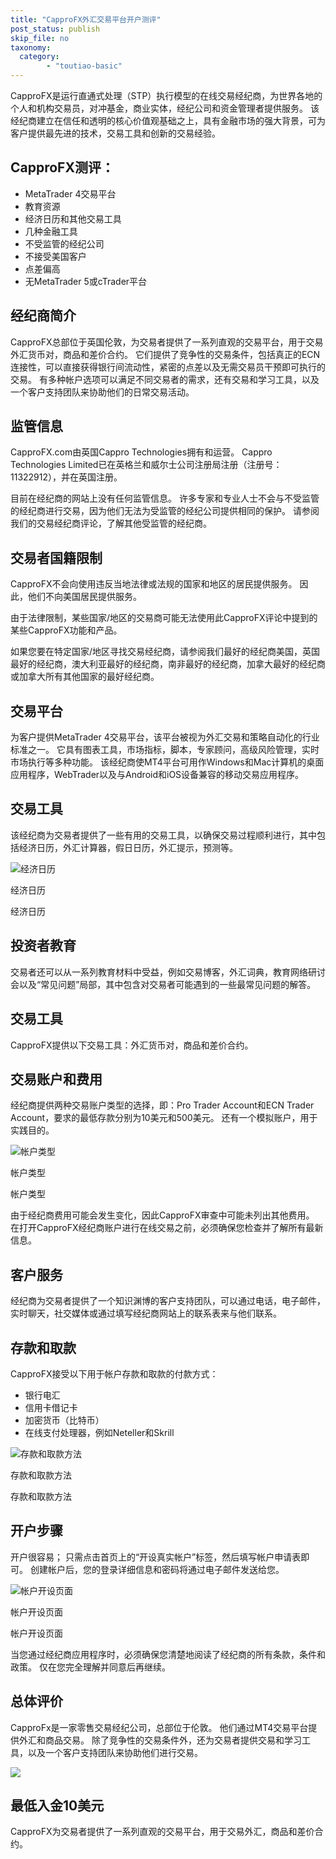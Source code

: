 ```yaml
---
title: "CapproFX外汇交易平台开户测评"
post_status: publish
skip_file: no
taxonomy:
  category:
        - "toutiao-basic"
---
```


CapproFX是运行直通式处理（STP）执行模型的在线交易经纪商，为世界各地的个人和机构交易员，对冲基金，商业实体，经纪公司和资金管理者提供服务。 该经纪商建立在信任和透明的核心价值观基础之上，具有金融市场的强大背景，可为客户提供最先进的技术，交易工具和创新的交易经验。

## CapproFX测评：

- MetaTrader 4交易平台
- 教育资源
- 经济日历和其他交易工具
- 几种金融工具
- 不受监管的经纪公司
- 不接受美国客户
- 点差偏高
- 无MetaTrader 5或cTrader平台

## 经纪商简介

CapproFX总部位于英国伦敦，为交易者提供了一系列直观的交易平台，用于交易外汇货币对，商品和差价合约。 它们提供了竞争性的交易条件，包括真正的ECN连接性，可以直接获得银行间流动性，紧密的点差以及无需交易员干预即可执行的交易。 有多种帐户选项可以满足不同交易者的需求，还有交易和学习工具，以及一个客户支持团队来协助他们的日常交易活动。

## 监管信息

CapproFX.com由英国Cappro Technologies拥有和运营。 Cappro Technologies Limited已在英格兰和威尔士公司注册局注册（注册号：11322912），并在英国注册。

目前在经纪商的网站上没有任何监管信息。 许多专家和专业人士不会与不受监管的经纪商进行交易，因为他们无法为受监管的经纪公司提供相同的保护。 请参阅我们的交易经纪商评论，了解其他受监管的经纪商。

## 交易者国籍限制

CapproFX不会向使用违反当地法律或法规的国家和地区的居民提供服务。 因此，他们不向美国居民提供服务。

由于法律限制，某些国家/地区的交易商可能无法使用此CapproFX评论中提到的某些CapproFX功能和产品。

如果您要在特定国家/地区寻找交易经纪商，请参阅我们最好的经纪商美国，英国最好的经纪商，澳大利亚最好的经纪商，南非最好的经纪商，加拿大最好的经纪商或加拿大所有其他国家的最好经纪商。

## 交易平台

为客户提供MetaTrader 4交易平台，该平台被视为外汇交易和策略自动化的行业标准之一。 它具有图表工具，市场指标，脚本，专家顾问，高级风险管理，实时市场执行等多种功能。 该经纪商使MT4平台可用作Windows和Mac计算机的桌面应用程序，WebTrader以及与Android和iOS设备兼容的移动交易应用程序。

## 交易工具

该经纪商为交易者提供了一些有用的交易工具，以确保交易过程顺利进行，其中包括经济日历，外汇计算器，假日日历，外汇提示，预测等。

![经济日历](https://cdn.fendou.la/funstoutiao/2020/11/CapproFX-Review-Economic-Calendar-.jpg "经济日历")

经济日历

经济日历

## 投资者教育

交易者还可以从一系列教育材料中受益，例如交易博客，外汇词典，教育网络研讨会以及“常见问题”局部，其中包含对交易者可能遇到的一些最常见问题的解答。

## 交易工具

CapproFX提供以下交易工具：外汇货币对，商品和差价合约。

## 交易账户和费用

经纪商提供两种交易账户类型的选择，即：Pro Trader Account和ECN Trader Account，要求的最低存款分别为10美元和500美元。 还有一个模拟账户，用于实践目的。

![帐户类型](https://cdn.fendou.la/funstoutiao/2020/11/CapproFX-Review-Account-Types.jpg "帐户类型")

帐户类型

帐户类型

由于经纪商费用可能会发生变化，因此CapproFX审查中可能未列出其他费用。 在打开CapproFX经纪商账户进行在线交易之前，必须确保您检查并了解所有最新信息。

## 客户服务

经纪商为交易者提供了一个知识渊博的客户支持团队，可以通过电话，电子邮件，实时聊天，社交媒体或通过填写经纪商网站上的联系表来与他们联系。

## 存款和取款

CapproFX接受以下用于帐户存款和取款的付款方式：

- 银行电汇
- 信用卡借记卡
- 加密货币（比特币）
- 在线支付处理器，例如Neteller和Skrill

![存款和取款方法](https://cdn.fendou.la/funstoutiao/2020/11/CapproFX-Review-Deposit-and-Withdrawal-Methods-.jpg "存款和取款方法")

存款和取款方法

存款和取款方法

## 开户步骤

开户很容易； 只需点击首页上的“开设真实帐户”标签，然后填写帐户申请表即可。 创建帐户后，您的登录详细信息和密码将通过电子邮件发送给您。

![帐户开设页面](https://cdn.fendou.la/funstoutiao/2020/11/CapproFX-Review-Account-Opening-Page--275x1024.jpg "帐户开设页面")

帐户开设页面

帐户开设页面

当您通过经纪商应用程序时，必须确保您清楚地阅读了经纪商的所有条款，条件和政策。 仅在您完全理解并同意后再继续。

## 总体评价

CapproFx是一家零售交易经纪公司，总部位于伦敦。 他们通过MT4交易平台提供外汇和商品交易。 除了竞争性的交易条件外，还为交易者提供交易和学习工具，以及一个客户支持团队来协助他们进行交易。

![](https://cdn.fendou.la/funstoutiao/2020/11/CapproFX-Logo.png)

## 最低入金10美元

CapproFX为交易者提供了一系列直观的交易平台，用于交易外汇，商品和差价合约。
